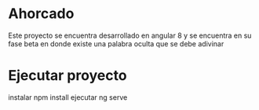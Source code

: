 # Ahorcado

Este proyecto se encuentra desarrollado en angular 8 y se encuentra  en su fase beta en donde existe una palabra oculta que se debe adivinar

# Ejecutar proyecto
instalar npm install
ejecutar ng serve  

